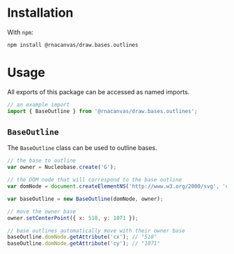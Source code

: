 # Installation

With `npm`:

```
npm install @rnacanvas/draw.bases.outlines
```

# Usage

All exports of this package can be accessed as named imports.

```javascript
// an example import
import { BaseOutline } from '@rnacanvas/draw.bases.outlines';
```

## `BaseOutline`

The `BaseOutline` class can be used to outline bases.

```javascript
// the base to outline
var owner = Nucleobase.create('G');

// the DOM node that will correspond to the base outline
var domNode = document.createElementNS('http://www.w3.org/2000/svg', 'circle');

var baseOutline = new BaseOutline(domNode, owner);

// move the owner base
owner.setCenterPoint({ x: 518, y: 1071 });

// base outlines automatically move with their owner base
baseOutline.domNode.getAttribute('cx'); // "518"
baseOutline.domNode.getAttribute('cy'); // "1071"
```
